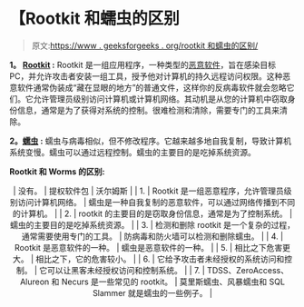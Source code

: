 # 【Rootkit 和蠕虫的区别

> 原文:[https://www . geeksforgeeks . org/rootkit 和蠕虫的区别/](https://www.geeksforgeeks.org/difference-between-rootkit-and-worms/)

**1。 [Rootkit](https://www.geeksforgeeks.org/malware-and-its-types/) :**
Rootkit 是一组应用程序，一种类型的[恶意软件](https://www.geeksforgeeks.org/malware-and-its-types/)，旨在感染目标 PC，并允许攻击者安装一组工具，授予他对计算机的持久远程访问权限。这种恶意软件通常伪装成“藏在显眼的地方”的普通文件，这样你的反病毒软件就会忽略它们。它允许管理员级别访问计算机或计算机网络。其动机是从您的计算机中窃取身份信息，通常是为了获得对系统的控制。很难检测和清除，需要专门的工具来清除。

**2。[蠕虫](https://www.geeksforgeeks.org/worms-viruses-and-beyond/) :**
蠕虫与病毒相似，但不修改程序。它越来越多地自我复制，导致计算机系统变慢。蠕虫可以通过远程控制。蠕虫的主要目的是吃掉系统资源。

**Rootkit 和 Worms 的区别:**

<center>

| 没有。 | 提权软件包 | 沃尔姆斯 |
| 1. | Rootkit 是一组恶意程序，允许管理员级别访问计算机网络。 | 蠕虫是一种自我复制的恶意软件，可以通过网络传播到不同的计算机。 |
| 2. | rootkit 的主要目的是窃取身份信息，通常是为了控制系统。 | 蠕虫的主要目的是吃掉系统资源。 |
| 3. | 检测和删除 rootkit 是一个复杂的过程，通常需要使用专门的工具。 | 防病毒和防火墙可以检测和删除蠕虫。 |
| 4. | Rootkit 是恶意软件的一种。 | 蠕虫是恶意软件的一种。 |
| 5. | 相比之下危害更大。 | 相比之下，它的危害较小。 |
| 6. | 它给予攻击者未经授权的系统访问和控制。 | 它可以让黑客未经授权访问和控制系统。 |
| 7. | TDSS、ZeroAccess、Alureon 和 Necurs 是一些常见的 rootkit。 | 莫里斯蠕虫、风暴蠕虫和 SQL Slammer 就是蠕虫的一些例子。 |

</center>